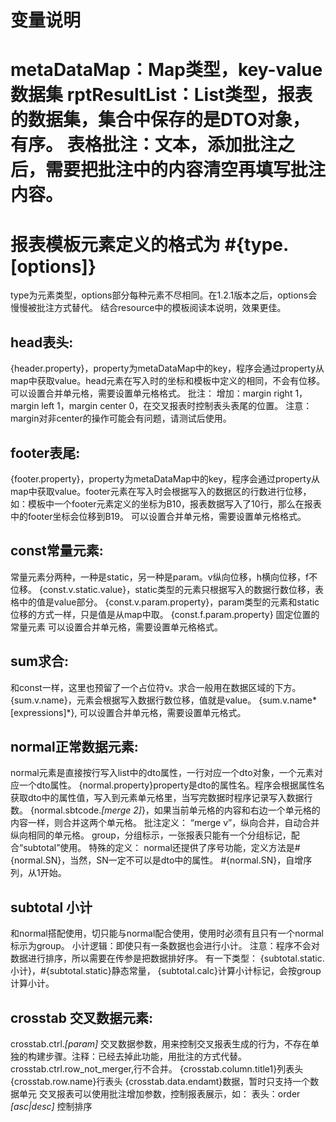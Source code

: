 # 变量说明
metaDataMap：Map类型，key-value数据集
rptResultList：List类型，报表的数据集，集合中保存的是DTO对象，有序。
表格批注：文本，添加批注之后，需要把批注中的内容清空再填写批注内容。
==================================================================================
# 报表模板元素定义的格式为 #{type.**[options]**}
type为元素类型，options部分每种元素不尽相同。在1.2.1版本之后，options会慢慢被批注方式替代。
结合resource中的模板阅读本说明，效果更佳。

## head表头:
{header.property}，property为metaDataMap中的key，程序会通过property从map中获取value。head元素在写入时的坐标和模板中定义的相同，不会有位移。
可以设置合并单元格，需要设置单元格格式。
批注：
增加：margin right 1，margin left 1，margin center 0，在交叉报表时控制表头表尾的位置。
注意：margin对非center的操作可能会有问题，请测试后使用。

## footer表尾:
{footer.property}，property为metaDataMap中的key，程序会通过property从map中获取value。footer元素在写入时会根据写入的数据区的行数进行位移，如：模板中一个footer元素定义的坐标为B10，报表数据写入了10行，那么在报表中的footer坐标会位移到B19。
可以设置合并单元格，需要设置单元格格式。

## const常量元素:
常量元素分两种，一种是static，另一种是param。v纵向位移，h横向位移，f不位移。
{const.v.static.value}，static类型的元素只根据写入的数据行数位移，表格中的值是value部分。
{const.v.param.property}，param类型的元素和static位移的方式一样，只是值是从map中取。
{const.f.param.property} 固定位置的常量元素
可以设置合并单元格，需要设置单元格格式。

## sum求合:
和const一样，这里也预留了一个占位符v。求合一般用在数据区域的下方。
{sum.v.name}，元素会根据写入数据行数位移，值就是value。
{sum.v.name*[expressions]*},
可以设置合并单元格，需要设置单元格式。

## normal正常数据元素:
normal元素是直接按行写入list中的dto属性，一行对应一个dto对象，一个元素对应一个dto属性。
{normal.property}property是dto的属性名。程序会根据属性名获取dto中的属性值，写入到元素单元格里，当写完数据时程序记录写入数据行数。
{normal.sbtcode._[merge 2]_}，如果当前单元格的内容和右边一个单元格的内容一样，则合并这两个单元格。
批注定义：
“merge v”，纵向合并，自动合并纵向相同的单元格。
group，分组标示，一张报表只能有一个分组标记，配合“subtotal”使用。
特殊的定义：
normal还提供了序号功能，定义方法是#{normal.SN}，当然，SN一定不可以是dto中的属性。
#{normal.SN}，自增序列，从1开始。
## subtotal 小计
和normal搭配使用，切只能与normal配合使用，使用时必须有且只有一个normal标示为group。
小计逻辑：即使只有一条数据也会进行小计。
注意：程序不会对数据进行排序，所以需要在传参是把数据排好序。
有一下类型：
{subtotal.static.小计}，#{subtotal.static}静态常量，
{subtotal.calc}计算小计标记，会按group计算小计。

## crosstab 交叉数据元素:
crosstab.ctrl._[param]_ 交叉数据参数，用来控制交叉报表生成的行为，不存在单独的构建步骤。注释：已经去掉此功能，用批注的方式代替。
crosstab.ctrl.row_not_merger,行不合并。
{crosstab.column.title1}列表头
{crosstab.row.name}行表头
{crosstab.data.endamt}数据，暂时只支持一个数据单元
交叉报表可以使用批注增加参数，控制报表展示，如：
表头：order _[asc|desc]_  控制排序
